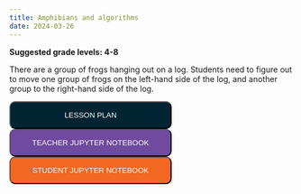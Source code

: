 ```yaml
---
title: Amphibians and algorithms
date: 2024-03-26
---
```

<p><b>Suggested grade levels: 4-8</b></p>
There are a group of frogs hanging out on a log. Students need to figure out to move one group of frogs on the left-hand side of the log, and another group to the right-hand side of the log.

<a href="frogjumping.pdf" target="_blank"><button style="background:#002432;color:white;border-radius:10px;padding:15px;width:30vw;">LESSON PLAN</button></a>
<br>
<a href="https://tinyurl.com/y9nhbv5t" target="_blank"><button style="background:#6F4A9E;color:white;border-radius:10px;padding:15px;width:30vw;">TEACHER JUPYTER NOTEBOOK</button></a>
<br>
<a href="https://tinyurl.com/y9ug88tp" target="_blank"><button style="background:#F26722;color:white;border-radius:10px;padding:15px;width:30vw;">STUDENT JUPYTER NOTEBOOK</button></a>
